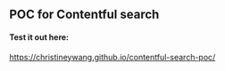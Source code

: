 ## POC for Contentful search

#### Test it out here:

https://christineywang.github.io/contentful-search-poc/
